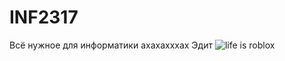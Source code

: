 # INF2317
Всё нужное для информатики ахахахххах
Эдит
![life is roblox](https://github.com/BOBUS2317/INF2317/assets/145115035/c828183c-86f9-436d-8c30-65e500bf8967)
